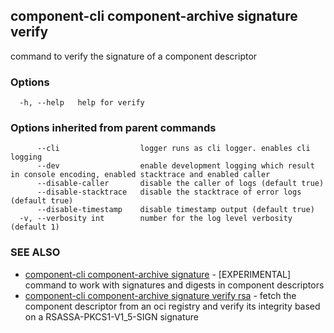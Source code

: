## component-cli component-archive signature verify

command to verify the signature of a component descriptor

### Options

```
  -h, --help   help for verify
```

### Options inherited from parent commands

```
      --cli                  logger runs as cli logger. enables cli logging
      --dev                  enable development logging which result in console encoding, enabled stacktrace and enabled caller
      --disable-caller       disable the caller of logs (default true)
      --disable-stacktrace   disable the stacktrace of error logs (default true)
      --disable-timestamp    disable timestamp output (default true)
  -v, --verbosity int        number for the log level verbosity (default 1)
```

### SEE ALSO

* [component-cli component-archive signature](component-cli_component-archive_signature.md)	 - [EXPERIMENTAL] command to work with signatures and digests in component descriptors
* [component-cli component-archive signature verify rsa](component-cli_component-archive_signature_verify_rsa.md)	 - fetch the component descriptor from an oci registry and verify its integrity based on a RSASSA-PKCS1-V1_5-SIGN signature

